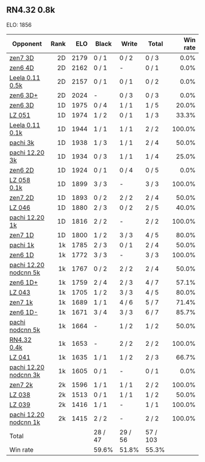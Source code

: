 ## RN4.32 0.8k ##

ELO: 1856

Opponent | Rank | ELO | Black | Write | Total | Win rate
---------|-----:|----:|-------|-------|-------|-------:
[zen7 3D](zen7%203D.md) | 2D | 2179 | 0 / 1 | 0 / 2 | 0 / 3 | 0.0%
[zen6 4D](zen6%204D.md) | 2D | 2162 | 0 / 1 | - | 0 / 1 | 0.0%
[Leela 0.11 0.5k](Leela%200.11%200.5k.md) | 2D | 2157 | 0 / 1 | 0 / 1 | 0 / 2 | 0.0%
[zen6 3D+](zen6%203D+.md) | 2D | 2024 | - | 0 / 3 | 0 / 3 | 0.0%
[zen6 3D](zen6%203D.md) | 1D | 1975 | 0 / 4 | 1 / 1 | 1 / 5 | 20.0%
[LZ 051](LZ%20051.md) | 1D | 1974 | 1 / 2 | 0 / 1 | 1 / 3 | 33.3%
[Leela 0.11 0.1k](Leela%200.11%200.1k.md) | 1D | 1944 | 1 / 1 | 1 / 1 | 2 / 2 | 100.0%
[pachi 3k](pachi%203k.md) | 1D | 1938 | 1 / 3 | 1 / 1 | 2 / 4 | 50.0%
[pachi 12.20 3k](pachi%2012.20%203k.md) | 1D | 1934 | 0 / 3 | 1 / 1 | 1 / 4 | 25.0%
[zen6 2D](zen6%202D.md) | 1D | 1924 | 0 / 1 | 0 / 4 | 0 / 5 | 0.0%
[LZ 058 0.1k](LZ%20058%200.1k.md) | 1D | 1899 | 3 / 3 | - | 3 / 3 | 100.0%
[zen7 2D](zen7%202D.md) | 1D | 1893 | 0 / 2 | 2 / 2 | 2 / 4 | 50.0%
[LZ 046](LZ%20046.md) | 1D | 1880 | 2 / 3 | 0 / 2 | 2 / 5 | 40.0%
[pachi 12.20 1k](pachi%2012.20%201k.md) | 1D | 1816 | 2 / 2 | - | 2 / 2 | 100.0%
[zen7 1D](zen7%201D.md) | 1D | 1800 | 1 / 2 | 3 / 3 | 4 / 5 | 80.0%
[pachi 1k](pachi%201k.md) | 1k | 1785 | 2 / 3 | 0 / 1 | 2 / 4 | 50.0%
[zen6 1D](zen6%201D.md) | 1k | 1772 | 3 / 3 | - | 3 / 3 | 100.0%
[pachi 12.20 nodcnn 5k](pachi%2012.20%20nodcnn%205k.md) | 1k | 1767 | 0 / 2 | 2 / 2 | 2 / 4 | 50.0%
[zen6 1D+](zen6%201D+.md) | 1k | 1759 | 2 / 4 | 2 / 3 | 4 / 7 | 57.1%
[LZ 043](LZ%20043.md) | 1k | 1705 | 1 / 2 | 3 / 3 | 4 / 5 | 80.0%
[zen7 1k](zen7%201k.md) | 1k | 1689 | 1 / 1 | 4 / 6 | 5 / 7 | 71.4%
[zen6 1D-](zen6%201D-.md) | 1k | 1671 | 3 / 4 | 3 / 3 | 6 / 7 | 85.7%
[pachi nodcnn 5k](pachi%20nodcnn%205k.md) | 1k | 1664 | - | 1 / 2 | 1 / 2 | 50.0%
[RN4.32 0.4k](RN4.32%200.4k.md) | 1k | 1653 | - | 2 / 2 | 2 / 2 | 100.0%
[LZ 041](LZ%20041.md) | 1k | 1635 | 1 / 1 | 1 / 2 | 2 / 3 | 66.7%
[pachi 12.20 nodcnn 3k](pachi%2012.20%20nodcnn%203k.md) | 1k | 1605 | 0 / 1 | - | 0 / 1 | 0.0%
[zen7 2k](zen7%202k.md) | 2k | 1596 | 1 / 1 | 1 / 1 | 2 / 2 | 100.0%
[LZ 038](LZ%20038.md) | 2k | 1513 | 0 / 1 | 1 / 1 | 1 / 2 | 50.0%
[LZ 039](LZ%20039.md) | 2k | 1416 | 1 / 1 | - | 1 / 1 | 100.0%
[pachi 12.20 nodcnn 1k](pachi%2012.20%20nodcnn%201k.md) | 2k | 1415 | 2 / 2 | - | 2 / 2 | 100.0%
Total | | | 28 / 47 | 29 / 56 | 57 / 103 | 
Win rate| | | 59.6% | 51.8% | 55.3% | 
